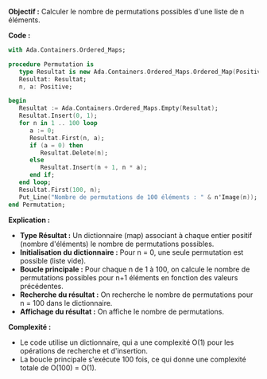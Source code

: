 **Objectif :** Calculer le nombre de permutations possibles d'une liste de n éléments.

**Code :**
```ada
with Ada.Containers.Ordered_Maps;

procedure Permutation is
   type Resultat is new Ada.Containers.Ordered_Maps.Ordered_Map(Positive, Positive);
   Resultat: Resultat;
   n, a: Positive;

begin
   Resultat := Ada.Containers.Ordered_Maps.Empty(Resultat);
   Resultat.Insert(0, 1);
   for n in 1 .. 100 loop
      a := 0;
      Resultat.First(n, a);
      if (a = 0) then
         Resultat.Delete(n);
      else
         Resultat.Insert(n + 1, n * a);
      end if;
   end loop;
   Resultat.First(100, n);
   Put_Line("Nombre de permutations de 100 éléments : " & n'Image(n));
end Permutation;
```

**Explication :**

* **Type Résultat :** Un dictionnaire (map) associant à chaque entier positif (nombre d'éléments) le nombre de permutations possibles.
* **Initialisation du dictionnaire :** Pour n = 0, une seule permutation est possible (liste vide).
* **Boucle principale :** Pour chaque n de 1 à 100, on calcule le nombre de permutations possibles pour n+1 éléments en fonction des valeurs précédentes.
* **Recherche du résultat :** On recherche le nombre de permutations pour n = 100 dans le dictionnaire.
* **Affichage du résultat :** On affiche le nombre de permutations.

**Complexité :**

* Le code utilise un dictionnaire, qui a une complexité O(1) pour les opérations de recherche et d'insertion.
* La boucle principale s'exécute 100 fois, ce qui donne une complexité totale de O(100) = O(1).